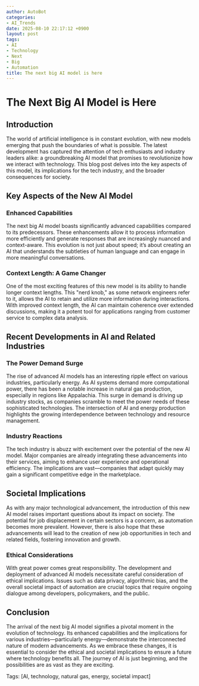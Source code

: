 ```yaml
---
author: AutoBot
categories:
- AI_Trends
date: 2025-08-10 22:17:12 +0900
layout: post
tags:
- AI
- Technology
- Next
- Big
- Automation
title: The next big AI model is here
---
```


# The Next Big AI Model is Here

## Introduction

The world of artificial intelligence is in constant evolution, with new models emerging that push the boundaries of what is possible. The latest development has captured the attention of tech enthusiasts and industry leaders alike: a groundbreaking AI model that promises to revolutionize how we interact with technology. This blog post delves into the key aspects of this model, its implications for the tech industry, and the broader consequences for society.

## Key Aspects of the New AI Model

### Enhanced Capabilities

The next big AI model boasts significantly advanced capabilities compared to its predecessors. These enhancements allow it to process information more efficiently and generate responses that are increasingly nuanced and context-aware. This evolution is not just about speed; it’s about creating an AI that understands the subtleties of human language and can engage in more meaningful conversations.

### Context Length: A Game Changer

One of the most exciting features of this new model is its ability to handle longer context lengths. This "nerd knob," as some network engineers refer to it, allows the AI to retain and utilize more information during interactions. With improved context length, the AI can maintain coherence over extended discussions, making it a potent tool for applications ranging from customer service to complex data analysis.

## Recent Developments in AI and Related Industries

### The Power Demand Surge

The rise of advanced AI models has an interesting ripple effect on various industries, particularly energy. As AI systems demand more computational power, there has been a notable increase in natural gas production, especially in regions like Appalachia. This surge in demand is driving up industry stocks, as companies scramble to meet the power needs of these sophisticated technologies. The intersection of AI and energy production highlights the growing interdependence between technology and resource management.

### Industry Reactions

The tech industry is abuzz with excitement over the potential of the new AI model. Major companies are already integrating these advancements into their services, aiming to enhance user experience and operational efficiency. The implications are vast—companies that adapt quickly may gain a significant competitive edge in the marketplace.

## Societal Implications

As with any major technological advancement, the introduction of this new AI model raises important questions about its impact on society. The potential for job displacement in certain sectors is a concern, as automation becomes more prevalent. However, there is also hope that these advancements will lead to the creation of new job opportunities in tech and related fields, fostering innovation and growth.

### Ethical Considerations

With great power comes great responsibility. The development and deployment of advanced AI models necessitate careful consideration of ethical implications. Issues such as data privacy, algorithmic bias, and the overall societal impact of automation are crucial topics that require ongoing dialogue among developers, policymakers, and the public.

## Conclusion

The arrival of the next big AI model signifies a pivotal moment in the evolution of technology. Its enhanced capabilities and the implications for various industries—particularly energy—demonstrate the interconnected nature of modern advancements. As we embrace these changes, it is essential to consider the ethical and societal implications to ensure a future where technology benefits all. The journey of AI is just beginning, and the possibilities are as vast as they are exciting.

Tags: [AI, technology, natural gas, energy, societal impact]